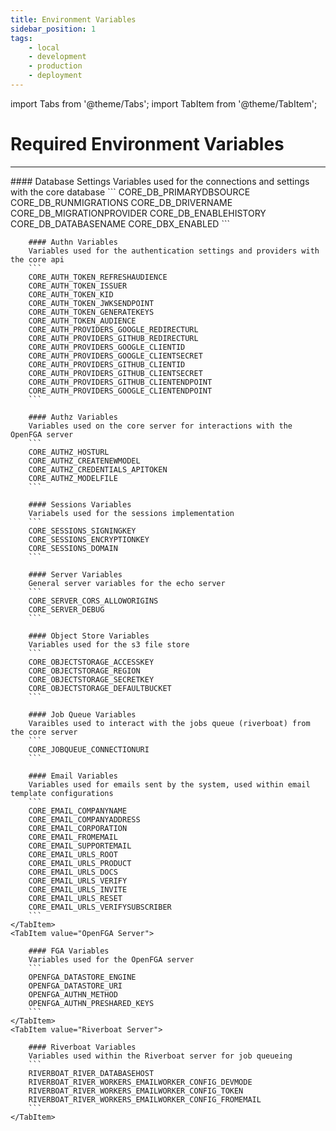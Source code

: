 ```yaml
---
title: Environment Variables
sidebar_position: 1
tags:
    - local
    - development
    - production
    - deployment
---
```


import Tabs from '@theme/Tabs';
import TabItem from '@theme/TabItem';

# Required Environment Variables
---

<Tabs>
    <TabItem value="Core Server">
        #### Database Settings
        Variables used for the connections and settings with the core database
        ```
        CORE_DB_PRIMARYDBSOURCE
        CORE_DB_RUNMIGRATIONS
        CORE_DB_DRIVERNAME
        CORE_DB_MIGRATIONPROVIDER
        CORE_DB_ENABLEHISTORY
        CORE_DB_DATABASENAME
        CORE_DBX_ENABLED
        ```

        #### Authn Variables
        Variables used for the authentication settings and providers with the core api
        ```
        CORE_AUTH_TOKEN_REFRESHAUDIENCE
        CORE_AUTH_TOKEN_ISSUER    
        CORE_AUTH_TOKEN_KID
        CORE_AUTH_TOKEN_JWKSENDPOINT
        CORE_AUTH_TOKEN_GENERATEKEYS
        CORE_AUTH_TOKEN_AUDIENCE
        CORE_AUTH_PROVIDERS_GOOGLE_REDIRECTURL
        CORE_AUTH_PROVIDERS_GITHUB_REDIRECTURL
        CORE_AUTH_PROVIDERS_GOOGLE_CLIENTID
        CORE_AUTH_PROVIDERS_GOOGLE_CLIENTSECRET
        CORE_AUTH_PROVIDERS_GITHUB_CLIENTID
        CORE_AUTH_PROVIDERS_GITHUB_CLIENTSECRET
        CORE_AUTH_PROVIDERS_GITHUB_CLIENTENDPOINT
        CORE_AUTH_PROVIDERS_GOOGLE_CLIENTENDPOINT
        ```

        #### Authz Variables
        Variables used on the core server for interactions with the OpenFGA server
        ```
        CORE_AUTHZ_HOSTURL
        CORE_AUTHZ_CREATENEWMODEL
        CORE_AUTHZ_CREDENTIALS_APITOKEN
        CORE_AUTHZ_MODELFILE
        ```

        #### Sessions Variables
        Variabels used for the sessions implementation
        ```
        CORE_SESSIONS_SIGNINGKEY
        CORE_SESSIONS_ENCRYPTIONKEY
        CORE_SESSIONS_DOMAIN
        ```

        #### Server Variables
        General server variables for the echo server
        ```
        CORE_SERVER_CORS_ALLOWORIGINS
        CORE_SERVER_DEBUG
        ```

        #### Object Store Variables
        Variables used for the s3 file store
        ```
        CORE_OBJECTSTORAGE_ACCESSKEY
        CORE_OBJECTSTORAGE_REGION
        CORE_OBJECTSTORAGE_SECRETKEY
        CORE_OBJECTSTORAGE_DEFAULTBUCKET
        ```

        #### Job Queue Variables 
        Varaibles used to interact with the jobs queue (riverboat) from the core server
        ```
        CORE_JOBQUEUE_CONNECTIONURI
        ```

        #### Email Variables
        Variables used for emails sent by the system, used within email template configurations
        ```
        CORE_EMAIL_COMPANYNAME
        CORE_EMAIL_COMPANYADDRESS
        CORE_EMAIL_CORPORATION
        CORE_EMAIL_FROMEMAIL
        CORE_EMAIL_SUPPORTEMAIL
        CORE_EMAIL_URLS_ROOT
        CORE_EMAIL_URLS_PRODUCT
        CORE_EMAIL_URLS_DOCS
        CORE_EMAIL_URLS_VERIFY
        CORE_EMAIL_URLS_INVITE
        CORE_EMAIL_URLS_RESET
        CORE_EMAIL_URLS_VERIFYSUBSCRIBER
        ```
    </TabItem>
    <TabItem value="OpenFGA Server">

        #### FGA Variables
        Variables used for the OpenFGA server
        ```
        OPENFGA_DATASTORE_ENGINE
        OPENFGA_DATASTORE_URI
        OPENFGA_AUTHN_METHOD
        OPENFGA_AUTHN_PRESHARED_KEYS
        ```
    </TabItem>
    <TabItem value="Riverboat Server">

        #### Riverboat Variables
        Variables used within the Riverboat server for job queueing
        ```
        RIVERBOAT_RIVER_DATABASEHOST
        RIVERBOAT_RIVER_WORKERS_EMAILWORKER_CONFIG_DEVMODE
        RIVERBOAT_RIVER_WORKERS_EMAILWORKER_CONFIG_TOKEN
        RIVERBOAT_RIVER_WORKERS_EMAILWORKER_CONFIG_FROMEMAIL
        ```
    </TabItem>
</Tabs>


